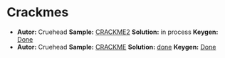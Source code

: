 # Crackmes

* **Autor:** Cruehead **Sample:** [CRACKME2](https://github.com/n4te/RCE/blob/master/crackmes/samples/CRACKME2.tar.gz) **Solution:** in process **Keygen:** [Done](https://github.com/n4te/RCE/blob/master/crackmes/keygens/CRACKME2.py)
* **Autor:** Cruehead **Sample:** [CRACKME](https://github.com/n4te/RCE/blob/master/crackmes/samples/CRACKME2.tar.gz) **Solution:** [done](https://github.com/n4te/RCE/blob/master/crackmes/solutions/CRACKME.txt) **Keygen:** [Done](https://github.com/n4te/RCE/blob/master/crackmes/keygens/CRACKME.py)

